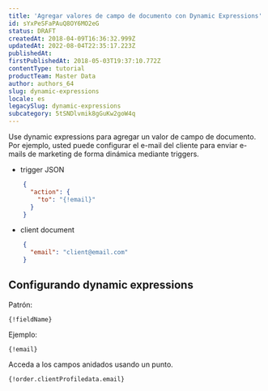```yaml
---
title: 'Agregar valores de campo de documento con Dynamic Expressions'
id: sYxPeSFaPAuQ8OY6MO2eG
status: DRAFT
createdAt: 2018-04-09T16:36:32.999Z
updatedAt: 2022-08-04T22:35:17.223Z
publishedAt: 
firstPublishedAt: 2018-05-03T19:37:10.772Z
contentType: tutorial
productTeam: Master Data
author: authors_64
slug: dynamic-expressions
locale: es
legacySlug: dynamic-expressions
subcategory: 5tSNDlvmik8gGuKw2goW4q
---
```


Use dynamic expressions para agregar un valor de campo de documento. Por ejemplo, usted puede configurar el e-mail del cliente para enviar e-mails de marketing de forma dinámica mediante triggers.

- trigger JSON
```json
    {
      "action": {
        "to": "{!email}"
      }
    }
```
    
- client document
```json
    {
      "email": "client@email.com"
    }
```

## Configurando dynamic expressions

Patrón:

`{!fieldName}`
    
Ejemplo:

`{!email}`
    
Acceda a los campos anidados usando un punto.

`{!order.clientProfiledata.email}`
